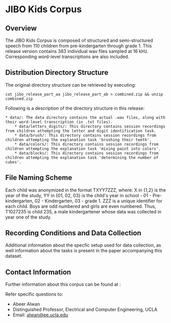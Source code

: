 # JIBO Kids Corpus

## Overview

The JIBO Kids Corpus is composed of structured and semi-structured speech from 110 children from pre-kindergarten through grade 1. This release version contains 383 individual wav files sampled at 16 kHz. Corresponding word-level transcriptions are also included.

## Distribution Directory Structure

The original directory structure can be retrieved by executing:

```
cat jibo_release_part_aa jibo_release_part_ab > combined.zip && unzip combined.zip
```

Following is a description of the directory structure in this release:

```
* data/: The data directory contains the actual .wav files, along with their word-level transcription (in .txt files).
    * data/letters_digits/: This directory contains session recordings from children attempting the letter and digit identification task.
    * data/brush/: This directory contains session recordings from children attempting the explanation task 'brushing their teeth'.
    * data/colors/: This directory contains session recordings from children attempting the explanation task 'mixing paint into colors'.
    * data/blocks/: This directory contains session recordings from children attempting the explanation task 'determining the number of cubes'.
```

## File Naming Scheme

Each child was anonymized in the format TXYY7ZZZ, where: X in \{1,2\} is the year of the study,  YY in \{01, 02, 03\} is the child's year in school - 01 - Pre-kindergarten, 02 - Kindergarten,  03 - grade 1. ZZZ is a unique identifier for each child.  Boys are odd numbered and girls are even numbered. Thus, T1027235 is child 235, a male kindergartener whose data was collected
in year one of the study.

## Recording Conditions and Data Collection

Additional information about the specfic setup used for data collection, as well information about the tasks is present in the paper accompanying this dataset.

## Contact Information

Further information about this corpus can be found at :

Refer specific questions to:

- Abeer Alwan
- Distinguished Professor, Electrical and Computer Engineering, UCLA
- Email: alwan@ee.ucla.edu
